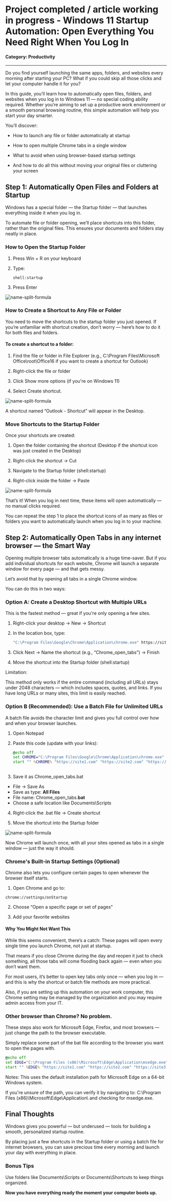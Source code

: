 # Project completed / article working in progress - Windows 11 Startup Automation: Open Everything You Need Right When You Log In

#### Category: Productivity

---

Do you find yourself launching the same apps, folders, and websites every morning after starting your PC? What if you could skip all those clicks and let your computer handle it for you?

In this guide, you’ll learn how to automatically open files, folders, and websites when you log in to Windows 11 — no special coding ability required. Whether you’re aiming to set up a productive work environment or a smooth personal browsing routine, this simple automation will help you start your day smarter.

You’ll discover:

- How to launch any file or folder automatically at startup

- How to open multiple Chrome tabs in a single window

- What to avoid when using browser-based startup settings

- And how to do all this without moving your original files or cluttering your screen
  

## Step 1: Automatically Open Files and Folders at Startup

Windows has a special folder — the Startup folder — that launches everything inside it when you log in.

To automate file or folder opening, we’ll place shortcuts into this folder, rather than the original files. This ensures your documents and folders stay neatly in place.


### How to Open the Startup Folder

1. Press Win + R on your keyboard

2. Type:
   ```shell
   shell:startup
   ```

3. Press Enter
   
  ![name-split-formula](/images/shell-startup.png)

### How to Create a Shortcut to Any File or Folder

You need to move the shortcuts to the startup folder you just opened. If you’re unfamiliar with shortcut creation, don’t worry — here’s how to do it for both files and folders.

#### To create a shortcut to a folder:

1. Find the file or folder in File Explorer (e.g., C:\Program Files\Microsoft Office\root\Office16 if you want to create a shortcut for Outlook)

2. Right-click the file or folder

3. Click Show more options (if you're on Windows 11)

4. Select Create shortcut.
   
  ![name-split-formula](/images/create-shortcut.png)

A shortcut named “Outlook - Shortcut” will appear in the Desktop.

### Move Shortcuts to the Startup Folder

Once your shortcuts are created:

1. Open the folder containing the shortcut (Desktop if the shortcut icon was just created in the Desktop)

2. Right-click the shortcut → Cut

3. Navigate to the Startup folder (shell:startup)

4. Right-click inside the folder → Paste

  ![name-split-formula](/images/startup-folder.png)

That’s it! When you log in next time, these items will open automatically — no manual clicks required.

You can repeat the step 1 to place the shortcut icons of as many as files or folders you want to automatically launch when you log in to your machine.



## Step 2: Automatically Open Tabs in any internet browser — the Smart Way

Opening multiple browser tabs automatically is a huge time-saver. But if you add individual shortcuts for each website, Chrome will launch a separate window for every page — and that gets messy.

Let’s avoid that by opening all tabs in a single Chrome window.

You can do this in two ways:

### Option A: Create a Desktop Shortcut with Multiple URLs

This is the fastest method — great if you're only opening a few sites.

1. Right-click your desktop → New → Shortcut

2. In the location box, type:
   ```bash
   "C:\Program Files\Google\Chrome\Application\chrome.exe" https://site1.com https://site2.com https://site3.com
   ```

3. Click Next → Name the shortcut (e.g., “Chrome_open_tabs”) → Finish

4. Move the shortcut into the Startup folder (shell:startup)

   

Limitation: 

This method only works if the entire command (including all URLs) stays under 2048 characters — which includes spaces, quotes, and links. If you have long URLs or many sites, this limit is easily reached.


### Option B (Recommended): Use a Batch File for Unlimited URLs

A batch file avoids the character limit and gives you full control over how and when your browser launches.

1. Open Notepad

2. Paste this code (update with your links):
   ```bat
   @echo off
   set CHROME="C:\Program Files\Google\Chrome\Application\chrome.exe"
   start "" %CHROME% "https://site1.com" "https://site2.com" "https://site3.com"
  
3. Save it as Chrome_open_tabs.bat
- File → Save As
- Save as type: **All Files**
- File name: Chrome_open_tabs.**bat**
- Choose a safe location like Documents\Scripts

4. Right-click the .bat file → Create shortcut

5. Move the shortcut into the Startup folder

  ![name-split-formula](/images/chrome-tabs-shortcut.png)

Now Chrome will launch once, with all your sites opened as tabs in a single window — just the way it should.



### Chrome's Built-in Startup Settings (Optional)

Chrome also lets you configure certain pages to open whenever the browser itself starts.

1. Open Chrome and go to:

  ```arduino
  chrome://settings/onStartup
  ```
2. Choose “Open a specific page or set of pages”

3. Add your favorite websites

#### Why You Might Not Want This

While this seems convenient, there’s a catch:
These pages will open every single time you launch Chrome, not just at startup.

That means if you close Chrome during the day and reopen it just to check something, all those tabs will come flooding back again — even when you don’t want them.

For most users, it’s better to open key tabs only once — when you log in — and this is why the shortcut or batch file methods are more practical.

Also, if you are setting up this automation on your work computer, this Chrome setting may be managed by the organization and you may require admin access from your IT.


### Other browser than Chrome? No problem.

These steps also work for Microsoft Edge, Firefox, and most browsers — just change the path to the browser executable.

Simply replace some part of the bat file according to the browser you want to open the pages with.

```bat
@echo off
set EDGE="C:\Program Files (x86)\Microsoft\Edge\Application\msedge.exe"
start "" %EDGE% "https://site1.com" "https://site2.com" "https://site3.com"
```

Notes:
This uses the default installation path for Microsoft Edge on a 64-bit Windows system.

If you're unsure of the path, you can verify it by navigating to:
C:\Program Files (x86)\Microsoft\Edge\Application\ and checking for msedge.exe.


## Final Thoughts

Windows gives you powerful — but underused — tools for building a smooth, personalized startup routine.

By placing just a few shortcuts in the Startup folder or using a batch file for internet browsers, you can save precious time every morning and launch your day with everything in place.


### Bonus Tips

Use folders like Documents\Scripts or Documents\Shortcuts to keep things organized.


**Now you have everything ready the moment your computer boots up.**
